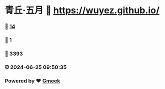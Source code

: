 # 青丘·五月 :link: https://wuyez.github.io/ 
### :page_facing_up: [14](https://wuyez.github.io//tag.html) 
### :speech_balloon: 1 
### :hibiscus: 3393 
### :alarm_clock: 2024-06-25 09:50:35 
### Powered by :heart: [Gmeek](https://github.com/Meekdai/Gmeek)
